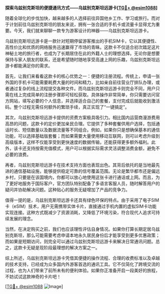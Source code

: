 **探索乌兹别克斯坦的便捷通讯方式——乌兹别克斯坦远游卡[[TG💪+ @esim1088](https://t.me/s/esim1088)]**

随着全球化的步伐加快，越来越多的人选择前往异国他乡工作、学习或旅行。而对于计划前往乌兹别克斯坦的朋友来说，拥有一张合适的手机卡或流量卡显得尤为重要。今天，我们就来聊聊一款专为游客设计的神器——乌兹别克斯坦远游卡。

乌兹别克斯坦远游卡是一款针对短期停留游客推出的手机SIM卡，它以其便捷性、高性价比和优质的网络服务迅速赢得了市场的青睐。这款卡不仅适合初次踏足这片神秘土地的旅行者，也成为了长期居住在此的外籍人士的理想选择。无论你是想要保持与家人朋友的联系，还是希望随时随地享受高速上网的乐趣，乌兹别克斯坦远游卡都能满足你的需求。

首先，让我们来看看这款卡的核心优势之一：便捷的注册流程。传统上，申请一张外国的手机卡可能需要耗费大量的时间和精力，比如亲自前往营业厅排队办理，或者通过复杂的线上流程提交各种文件。而乌兹别克斯坦远游卡则完全不同，用户只需在线上完成简单的注册步骤即可轻松获取。具体操作非常简单，你只需要访问官方网站，填写必要的个人信息，并选择适合自己的套餐，支付完成后就能收到激活码。整个过程无需任何额外的繁琐手续，真正实现了“一键搞定”。

其次，乌兹别克斯坦远游卡提供的资费方案极具吸引力。相比国内运营商漫游费用高昂的问题，这款卡的定价更加亲民合理。它提供了多种套餐供用户选择，包括通话时长、短信数量以及数据流量等不同组合。例如，如果你只是想确保基本的通信功能，可以选择基础版套餐；而如果需要大量使用移动互联网，则可以考虑升级到高级版本，这样不仅能享受到更快速度的数据传输，还能获得更多额外福利。此外，该卡还支持按需充值模式，用户可以根据实际需求灵活调整消费金额，避免不必要的浪费。

再者，乌兹别克斯坦远游卡在技术支持方面也表现出色。其背后依托的是当地最先进的通信基础设施，能够提供稳定可靠的信号覆盖范围。无论是繁华都市还是偏远乡村，只要是在该国境内，你都可以放心地使用这张卡进行通话或上网。而且，为了更好地服务于国际客户，官方团队特别配备了多语言客服人员，随时解答用户的疑问并协助解决问题。这种贴心的服务无疑增加了产品的竞争力。

值得一提的是，乌兹别克斯坦远游卡还具有绿色环保的特点。由于采用了电子SIM卡（eSIM）技术，用户无需携带实体卡片，直接通过手机内置的虚拟SIM卡功能实现连接。这种方式既减少了资源消耗，又降低了环境污染，符合现代人追求可持续发展的理念。

当然，在决定购买之前，我们也应该理性评估自身情况。如果你打算长期定居乌兹别克斯坦，那么可能需要考虑申请本地永久居民身份后才能享受到更多优惠政策；而如果是短期访问，则完全可以通过乌兹别克斯坦远游卡来解决日常通讯问题。总之，这款卡无疑是现阶段最理想的解决方案之一。

综上所述，乌兹别克斯坦远游卡凭借其便捷的操作流程、合理的收费标准以及卓越的技术支持，已经成为众多国内外游客首选的通讯工具。它不仅简化了跨境交流的过程，也为人们带来了前所未有的便利体验。如果你正准备开启一段美好的旅程，不妨试试这款神奇的卡片吧！

[[TG💪+ @esim1088](https://t.me/s/esim1088) ![Image](https://i.postimg.cc/4NQfJmqS/Snipaste-2025-05-13-00-14-12.png)]